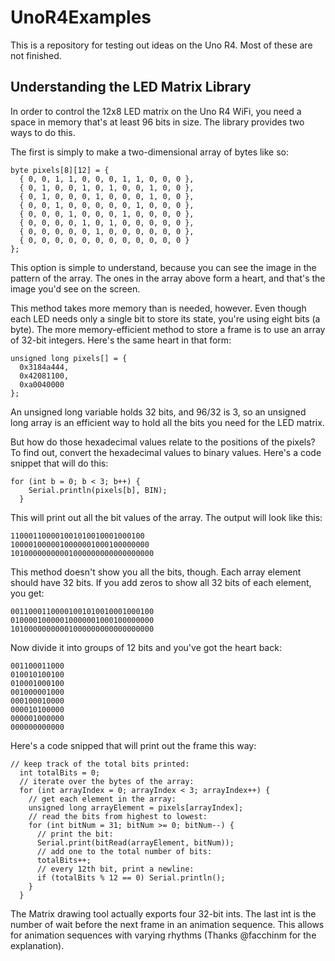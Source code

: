 # UnoR4Examples
This is a repository for testing out ideas on the Uno R4. Most of these are not finished. 

## Understanding the LED Matrix Library
In order to control the 12x8 LED matrix on the Uno R4 WiFi, you need a space in memory that's at least 96 bits in size. The library provides two ways to do this. 

The first is simply to make a two-dimensional array of bytes like so:
````
byte pixels[8][12] = {
  { 0, 0, 1, 1, 0, 0, 0, 1, 1, 0, 0, 0 },
  { 0, 1, 0, 0, 1, 0, 1, 0, 0, 1, 0, 0 },
  { 0, 1, 0, 0, 0, 1, 0, 0, 0, 1, 0, 0 },
  { 0, 0, 1, 0, 0, 0, 0, 0, 1, 0, 0, 0 },
  { 0, 0, 0, 1, 0, 0, 0, 1, 0, 0, 0, 0 },
  { 0, 0, 0, 0, 1, 0, 1, 0, 0, 0, 0, 0 },
  { 0, 0, 0, 0, 0, 1, 0, 0, 0, 0, 0, 0 },
  { 0, 0, 0, 0, 0, 0, 0, 0, 0, 0, 0, 0 }
};
````

This option is simple to understand, because you can see the image in the pattern of the array. The ones in the array above form a heart, and that's the image you'd see on the screen. 

This method takes more memory than is needed, however. Even though each LED needs only a single bit to store its state, you're using eight bits (a byte). The more memory-efficient method to store a frame is to use an array of 32-bit integers. Here's the same heart in that form:

````
unsigned long pixels[] = {
  0x3184a444,
  0x42081100,
  0xa0040000
};
````
An unsigned long variable holds 32 bits, and 96/32 is 3, so an unsigned long array is an efficient way to hold all the bits you need for the LED matrix. 

But how do those hexadecimal values relate to the positions of the pixels? To find out, convert the hexadecimal values to binary values. Here's a code snippet that will do this:

````
for (int b = 0; b < 3; b++) {
    Serial.println(pixels[b], BIN);
  }
````

This will print out all the bit values of the array. The output will look like this:

````
110001100001001010010001000100
1000010000010000001000100000000
10100000000001000000000000000000
````

This method doesn't show you all the bits, though. Each array element should have 32 bits. If you add zeros to show all 32 bits of each element, you get:

````
00110001100001001010010001000100
01000010000010000001000100000000
10100000000001000000000000000000
````
Now divide it into groups of 12 bits and you've got the heart back:
````
001100011000
010010100100
010001000100
001000001000
000100010000
000010100000
000001000000
000000000000
````

Here's a code snipped that will print out the frame this way:

````
// keep track of the total bits printed:
  int totalBits = 0;
  // iterate over the bytes of the array:
  for (int arrayIndex = 0; arrayIndex < 3; arrayIndex++) {
    // get each element in the array:
    unsigned long arrayElement = pixels[arrayIndex];
    // read the bits from highest to lowest:
    for (int bitNum = 31; bitNum >= 0; bitNum--) {
      // print the bit:
      Serial.print(bitRead(arrayElement, bitNum));
      // add one to the total number of bits:
      totalBits++;
      // every 12th bit, print a newline:
      if (totalBits % 12 == 0) Serial.println();
    }
  }
````

The Matrix drawing tool actually exports four 32-bit ints. The last int is the number of wait before the next frame in an animation sequence. This allows for animation sequences with varying rhythms (Thanks @facchinm for the explanation).
